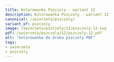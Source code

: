 ```yaml
---
title: Kolorowanka Pszczoly - wariant 12
description: Kolorowanka Pszczoly - wariant 12
canonical: /zwierzeta/pszczoly/
variant_of: pszczoly
image: /zwierzeta/pszczoly/12/pszczoly-12.svg
pdf: /zwierzeta/pszczoly/12/pszczoly-12.pdf
alt: "kolorowanka do druku pszczoly PDF"
tags:
- zwierzeta
- pszczoly
---
```

